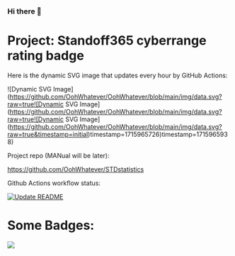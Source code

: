 ### Hi there 👋

<!--
**OohWhatever/OohWhatever** is a ✨ _special_ ✨ repository because its `README.md` (this file) appears on your GitHub profile.

Here are some ideas to get you started:

- 🔭 I’m currently working on ...
- 🌱 I’m currently learning ...
- 👯 I’m looking to collaborate on ...
- 🤔 I’m looking for help with ...
- 💬 Ask me about ...
- 📫 How to reach me: ...
- 😄 Pronouns: ...

-->
# Project: Standoff365 cyberrange rating badge

Here is the dynamic SVG image that updates every hour by GitHub Actions:

![Dynamic SVG Image](https://github.com/OohWhatever/OohWhatever/blob/main/img/data.svg?raw=true![Dynamic SVG Image](https://github.com/OohWhatever/OohWhatever/blob/main/img/data.svg?raw=true![Dynamic SVG Image](https://github.com/OohWhatever/OohWhatever/blob/main/img/data.svg?raw=true&timestamp=initial)timestamp=1715965726)timestamp=1715965938)

Project repo (MANual will be later):

https://github.com/OohWhatever/STDstatistics

Github Actions workflow status: 

[![Update README](https://github.com/OohWhatever/OohWhatever/actions/workflows/stale.yml/badge.svg)](https://github.com/OohWhatever/OohWhatever/actions/workflows/stale.yml)


# Some Badges:
![](https://komarev.com/ghpvc/?username=OohWhatever)


